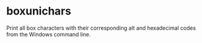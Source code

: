 # boxunichars
Print all box characters with their corresponding alt and hexadecimal codes from the Windows command line.

